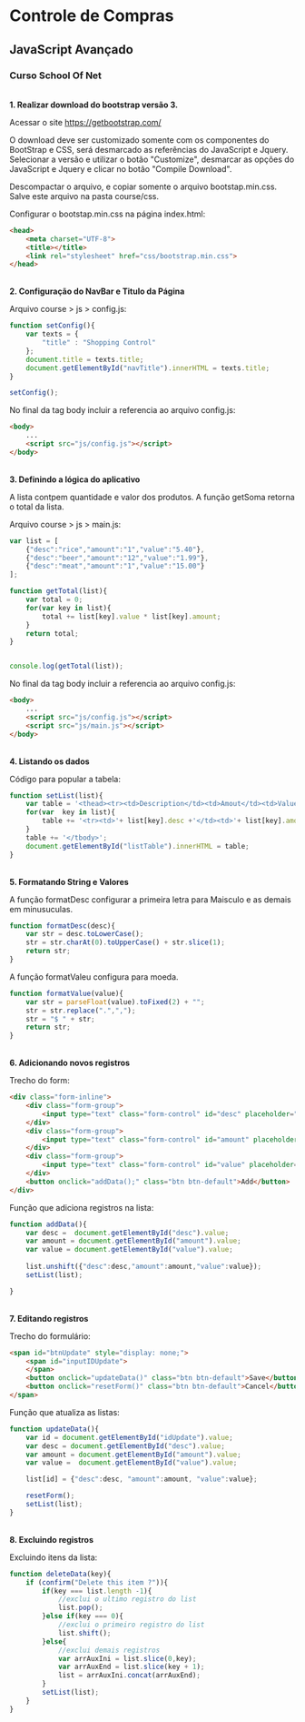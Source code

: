 <h1>Controle de Compras</h1>
<h2>JavaScript Avançado</h2>
<h3>Curso School Of Net</h3>

<br>
<b>1. Realizar download do bootstrap versão 3.</b>

Acessar o site https://getbootstrap.com/

O download deve ser customizado somente com os componentes do BootStrap e CSS, será desmarcado as referências do JavaScript e Jquery. Selecionar a versão e utilizar o botão "Customize", desmarcar as opções do JavaScript e Jquery e clicar no botão "Compile Download".

Descompactar o arquivo, e copiar somente o arquivo bootstap.min.css. Salve este arquivo na pasta course/css.

Configurar o bootstap.min.css na página index.html:
``` html
<head>
    <meta charset="UTF-8">
    <title></title>
    <link rel="stylesheet" href="css/bootstrap.min.css">
</head>

```

<br>
<b>2. Configuração do NavBar e Titulo da Página</b>

Arquivo course > js > config.js:

``` js
function setConfig(){    
    var texts = {
        "title" : "Shopping Control"
    };    
    document.title = texts.title;
    document.getElementById("navTitle").innerHTML = texts.title;
}

setConfig();
```

No final da tag body incluir a referencia ao arquivo config.js:
``` html
<body>
    ...
    <script src="js/config.js"></script>
</body>
```

<br>
<b>3. Definindo a lógica do aplicativo</b>

A lista contpem quantidade e valor dos produtos.
A função getSoma retorna o total da lista.

Arquivo course > js > main.js:
``` js
var list = [
    {"desc":"rice","amount":"1","value":"5.40"},
    {"desc":"beer","amount":"12","value":"1.99"},
    {"desc":"meat","amount":"1","value":"15.00"}
];

function getTotal(list){
    var total = 0;
    for(var key in list){
        total += list[key].value * list[key].amount;
    }
    return total;
}


console.log(getTotal(list));
```

No final da tag body incluir a referencia ao arquivo config.js:
``` html
<body>
    ...
    <script src="js/config.js"></script>
    <script src="js/main.js"></script>
</body>
```

<br>
<b>4. Listando os dados</b>

Código para popular a tabela:
``` js
function setList(list){    
    var table = '<thead><tr><td>Description</td><td>Amout</td><td>Value</td><td>Action</td></tr></thead><tbody>';
    for(var  key in list){
        table += '<tr><td>'+ list[key].desc +'</td><td>'+ list[key].amount +'</td><td>'+ list[key].value +'</td><td> Edit | Delete </td></tr>'
    }    
    table += '</tbody>';    
    document.getElementById("listTable").innerHTML = table;
}
```

<br>
<b>5. Formatando String e Valores</b>

A função formatDesc configurar a primeira letra para Maisculo e as demais em minusuculas.
``` js
function formatDesc(desc){
    var str = desc.toLowerCase();
    str = str.charAt(0).toUpperCase() + str.slice(1);    
    return str;
}
```

A função formatValeu configura para moeda.
``` js
function formatValue(value){
    var str = parseFloat(value).toFixed(2) + "";
    str = str.replace(".",",");
    str = "$ " + str;
    return str;
}
```

<br>
<b>6. Adicionando novos registros</b>

Trecho do form:
``` html
<div class="form-inline">
    <div class="form-group"> 
        <input type="text" class="form-control" id="desc" placeholder="Description"/>
    </div>
    <div class="form-group"> 
        <input type="text" class="form-control" id="amount" placeholder="Amount"/>
    </div>
    <div class="form-group"> 
        <input type="text" class="form-control" id="value" placeholder="Value"/>
    </div>
    <button onclick="addData();" class="btn btn-default">Add</button>
</div>
```

Função que adiciona registros na lista:
``` js
function addData(){
    var desc =  document.getElementById("desc").value;
    var amount = document.getElementById("amount").value;
    var value = document.getElementById("value").value;
    
    list.unshift({"desc":desc,"amount":amount,"value":value});
    setList(list);

}
```
<br>
<b> 7. Editando registros </b>

Trecho do formulário:
``` html
<span id="btnUpdate" style="display: none;">
    <span id="inputIDUpdate">              
    </span>
    <button onclick="updateData()" class="btn btn-default">Save</button>
    <button onclick="resetForm()" class="btn btn-default">Cancel</button>
</span>
```

Função que atualiza as listas:
``` js
function updateData(){
    var id = document.getElementById("idUpdate").value;
    var desc = document.getElementById("desc").value;
    var amount = document.getElementById("amount").value;
    var value =  document.getElementById("value").value;

    list[id] = {"desc":desc, "amount":amount, "value":value};

    resetForm();
    setList(list);
}
```

<br>
<b>8. Excluindo registros</b>

Excluindo itens da lista:
``` js
function deleteData(key){
    if (confirm("Delete this item ?")){
        if(key === list.length -1){
            //exclui o ultimo registro do list
            list.pop();
        }else if(key === 0){
            //exclui o primeiro registro do list
            list.shift();
        }else{
            //exclui demais registros
            var arrAuxIni = list.slice(0,key);
            var arrAuxEnd = list.slice(key + 1);
            list = arrAuxIni.concat(arrAuxEnd);
        }
        setList(list);
    }
}
```